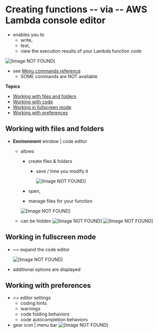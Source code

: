 # Creating functions -- via -- AWS Lambda console editor<a name="code-editor"></a>

* enables you to
  * write,
  * test,
  * view the execution results of your Lambda function code

![\[Image NOT FOUND\]](http://docs.aws.amazon.com/lambda/latest/dg/images/code-editor/code-editor.png)

* see [Menu commands reference](https://docs.aws.amazon.com/cloud9/latest/user-guide/menu-commands.html)
  * SOME commands are NOT available 

**Topics**
+ [Working with files and folders](#code-editor-files)
+ [Working with code](#code-editor-code)
+ [Working in fullscreen mode](#code-editor-fullscreen)
+ [Working with preferences](#code-editor-prefs)

## Working with files and folders<a name="code-editor-files"></a>

* **Environment** window | code editor
  * allows
    * create files & folders
      * save / time you modify it
  
        ![\[Image NOT FOUND\]](http://docs.aws.amazon.com/lambda/latest/dg/images/code-editor/code-editor-env-new.png)

    * open,
    * manage files for your function

    ![\[Image NOT FOUND\]](http://docs.aws.amazon.com/lambda/latest/dg/images/code-editor/code-editor-env.png)
  * can be hidden
    ![\[Image NOT FOUND\]](http://docs.aws.amazon.com/lambda/latest/dg/images/code-editor/code-editor-env-button.png)
    ![\[Image NOT FOUND\]](http://docs.aws.amazon.com/lambda/latest/dg/images/code-editor/code-editor-env-menu.png)

## Working in fullscreen mode<a name="code-editor-fullscreen"></a>

* == expand the code editor

    ![\[Image NOT FOUND\]](http://docs.aws.amazon.com/lambda/latest/dg/images/code-editor/code-editor-menu-bar-fullscreen.png)

* additional options are displayed

## Working with preferences<a name="code-editor-prefs"></a>

* == editor settings
  * coding hints
  * warnings
  * code folding behaviors
  * code autocompletion behaviors 
* gear icon | menu bar
    ![\[Image NOT FOUND\]](http://docs.aws.amazon.com/lambda/latest/dg/images/code-editor/code-editor-menu-bar-preferences.png)
